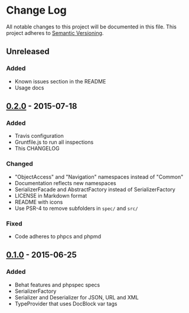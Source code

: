 # Change Log
All notable changes to this project will be documented in this file.
This project adheres to [Semantic Versioning](http://semver.org/).

## Unreleased
### Added
- Known issues section in the README
- Usage docs

## [0.2.0] - 2015-07-18
### Added
- Travis configuration
- Gruntfile.js to run all inspections
- This CHANGELOG

### Changed
- "ObjectAccess" and "Navigation" namespaces instead of "Common"
- Documentation reflects new namespaces
- SerializerFacade and AbstractFactory instead of SerializerFactory
- LICENSE in Markdown format
- README with icons
- Use PSR-4 to remove subfolders in `spec/` and `src/`

### Fixed
- Code adheres to phpcs and phpmd

## [0.1.0] - 2015-06-25
### Added
- Behat features and phpspec specs
- SerializerFactory
- Serializer and Deserializer for JSON, URL and XML
- TypeProvider that uses DocBlock var tags

[0.2.0]: https://github.com/scato/serializer/compare/v0.1.0...v0.2.0
[0.1.0]: https://github.com/scato/serializer/tree/v0.1.0
